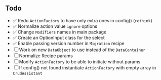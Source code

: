 ## Todo

- ✅ Redo `ActionFactory` to have only extra ones in config() (`rethink`)
- ✅ Normalize action value `ignore` options
- ✅ Change `Modifiers` names in main package
- ✅ Create an OptionInput class for the select
- ✅ Enable passing version number in `Migration` recipe
- ☐ Work on new `DataObject` to use instead of the `DataContainer`
- ☐ Normalize Recipe params
- ☐ Modify `ActionFactory` to be able to initiate without params
- ☐ If config() not found instantiate `ActionFactory` with empty array in `CrudAssistant`